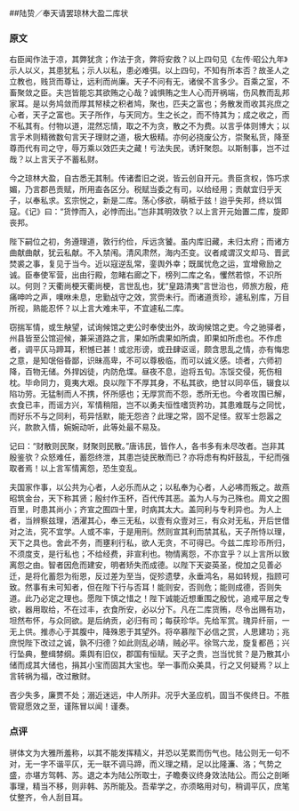 ##陆贽／奉天请罢琼林大盈二库状

### 原文

右臣闻作法于凉，其弊犹贪；作法于贪，弊将安救？以上四句见《左传·昭公九年》示人以义，其患犹私；示人以私，患必难弭。以上四句，不知有所本否？故圣人之立教也，贱货而尊让，远利而尚廉。天子不问有无，诸侯不言多少。百乘之室，不畜聚敛之臣。夫岂皆能忘其欲贿之心哉？诚惧贿之生人心而开祸端，伤风教而乱邦家耳。是以务鸠敛而厚其帑椟之积者鸠，聚也，匹夫之富也；务散发而收其兆庶之心者，天子之富也。天子所作，与天同方。生之长之，而不恃其为；成之收之，而不私其有。付物以道，混然忘情，取之不为贪，散之不为费。以言乎体则博大；以言乎术则精微数句言天子理财之道，极大极精。亦何必挠废公方，崇聚私货，降至尊而代有司之守，辱万乘以效匹夫之藏！亏法失民，诱奸聚怨。以斯制事，岂不过哉？以上言天子不蓄私财。

今之琼林大盈，自古悉无其制。传诸耆旧之说，皆云创自开元。贵臣贪权，饰巧求媚，乃言郡邑贡赋，所用盇各区分。税赋当委之有司，以给经用；贡献宜归乎天子，以奉私求。玄宗悦之，新是二库。荡心侈欲，萌柢于兹！迨乎失邦，终以饵寇。《记》曰：“货悖而入，必悖而出。”岂非其明效欤？以上言开元始置二库，旋即丧邦。

陛下嗣位之初，务遵理道，敦行约俭，斥远贪饕。虽内库旧藏，未归太府；而诸方曲献曲献，犹云私献。不入禁闱。清风肃然，海内丕变。议者咸谓汉文却马、晋武焚裘之事，复见于当今。近以寇逆乱常，銮舆外幸；既属忧危之运，宜增儆励之诚。臣奉使军营，出由行殿，忽睹右廊之下，榜列二库之名，戄然若惊，不识所以。何则？天衢尚梗天衢尚梗，言世乱也，犹“皇路清夷”言世治也，师旅方殷，疮痛呻吟之声，噢咻未息，忠勤战守之效，赏赍未行。而诸道贡珍，遽私别库，万目所视，熟能忍怀？以上言大难未平，不宜遽私二库。

窃揣军情，或生觖望，试询候馆之吏公时奉使出外，故询候馆之吏。今之驰驿者，州县皆至公馆迎候，兼采道路之言，果如所虞果如所虞，即果如所虑也。不作虑者，调平仄马蹄耳，积憾已甚！或忿形谤，或丑肆讴谣，颇含思乱之情，亦有悔忠之意，是知氓俗昏鄙，识昧高卑，不可以尊极临，而可以诚义感。顷者，六师初降，百物无储。外捍凶徒，内防危堞。昼夜不息，迨将五旬。冻馁交侵，死伤相枕。毕命同力，竟夷大艰。良以陛下不厚其身，不私其欲，绝甘以同卒伍，辍食以陷功劳。无猛制而人不携，怀所感也；无厚赏而不怨，悉所无也。今者攻围已解，衣食已丰，而谣方兴，军情稍阻，岂不以勇夫恒性嗜货矜功，其患难既与之同忧，而好乐不与之同利，苟异恬默，能无怨咨？此理之常，固不足怪。叙军士怨嚣之兴，款款入情，婉婉动听，此等处最不易及。

记曰：“财散则民聚，财聚则民散。”唐讳民，皆作人，各书多有未尽改者。岂非其殷鉴欤？众怒难任，蓄怨终泄，其患岂徒民散而已？亦将虑有构奸鼓乱，干纪而强取者焉！以上言军情离怨，恐生变乱。

夫国家作事，以公共为心者，人必乐而从之；以私奉为心者，人必咈而叛之。故燕昭筑金台，天下称其贤；殷纣作玉杯，百代传其恶。盖为人与为己殊也。周文之囿百里，时患其尚小；齐宣之囿四十里，时病其太大。盖同利与专利异也。为人上者，当辨察兹理，洒濯其心，奉三无私，以壹有众壹对三，有众对无私，开后世借对之法，究不宜学。人或不率，于是用刑。然则宣其利而禁其私，天子所恃以理，天下之具也。舍此不务，而壅利行私，欲人无贪，不可得已。今兹二库珍币所归，不须度支，是行私也；不给经费，非宣利也。物情离怨，不亦宜乎？以上言所以致离怨之由。智者因危而建安，明者矫失而成德。以陛下天姿英圣，傥加之见善必迁，是将化蓄怨为衔恩，反过差为至当，促殄遗孽，永垂鸿名，易如转规，指顾可致。然事有未可知者，但在陛下行与否耳！能则安，否则危；能则成德，否则失道。此乃必定之理也。愿陛下慎之惜之！陛下诚能近想重围之殷忧，追戒平居之专欲，器用取给，不在过丰，衣食所安，必以分下。凡在二库货贿，尽令出赐有功，坦然布怀，与众同欲。是后纳贡，必归有司；每获珍华。先给军赏。瑰异纤丽，一无上供。推赤心于其腹中，降殊恩于其望外。将卒慕陛下必信之赏，人思建功；兆庶悦陛下改过之诚，孰不归德？如此则乱必靖，贼必平。徐驾六龙，旋复都邑；兴行坠典，整缉棼纲。乘舆有旧仪，郡国有恒赋。天子之贵，岂当忧贫？是乃散其小储而成其大储也，捐其小宝而固其大宝也。举一事而众美具，行之又何疑焉？以上言转祸为福，改过散财。

吝少失多，廉贾不处；溺近迷远，中人所非。况乎大圣应机，固当不俟终日。不胜管窥愿效之至，谨陈冒以闻！谨奏。

### 点评

骈体文为大雅所羞称，以其不能发挥精义，并恐以芜累而伤气也。陆公则无一句不对，无一字不谐平仄，无一联不调马蹄，而义理之精，足以比隆濂、洛；气势之盛，亦堪方驾韩、苏。退之本为陆公所取士，子瞻奏议终身效法陆公。而公之剖晰事理，精当不移，则非韩、苏所能及。吾辈学之，亦须略用对句，稍调平仄，庶笔仗整齐，令人刮目耳。